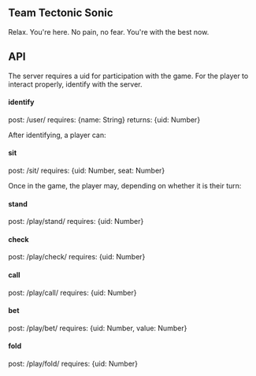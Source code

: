 ## Team Tectonic Sonic ##

Relax. You're here. No pain, no fear. You're with the best now.

## API ##

The server requires a uid for participation with the game. For the player to interact properly, identify with the server.

#### identify ####
post: /user/
requires: {name: String}
returns: {uid: Number}

After identifying, a player can:

#### sit ####
post: /sit/
requires: {uid: Number, seat: Number}

Once in the game, the player may, depending on whether it is their turn:

#### stand ####
post: /play/stand/
requires: {uid: Number}

#### check ####
post: /play/check/
requires: {uid: Number}
#### call ####
post: /play/call/
requires: {uid: Number}
#### bet ####
post: /play/bet/
requires: {uid: Number, value: Number}
#### fold ####
post: /play/fold/
requires: {uid: Number}
